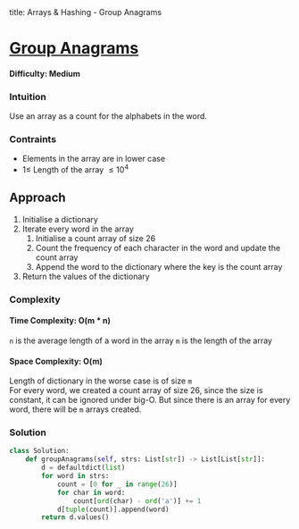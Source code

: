 <frontmatter>
  title: Arrays & Hashing - Group Anagrams
</frontmatter>

# [Group Anagrams](https://leetcode.com/problems/group-anagrams/)
#### Difficulty: Medium

### Intuition
Use an array as a count for the alphabets in the word. 

### Contraints
- Elements in the array are in lower case
- $1\leqslant$ Length of the array $\leqslant 10^4$ 
 
## Approach
1. Initialise a dictionary
2. Iterate every word in the array
    1. Initialise a count array of size 26
    2. Count the frequency of each character in the word and update the count array
    3. Append the word to the dictionary where the key is the count array
3. Return the values of the dictionary

### Complexity
#### Time Complexity: O(m * n)
`n` is the average length of a word in the array
`m` is the length of the array
#### Space Complexity: O(m)
Length of dictionary in the worse case is of size `m`<br>
For every word, we created a count array of size 26, since the size is constant, it can be ignored under big-O. But since there is an array for every word, there will be `m` arrays created. 
### Solution
<panel header="Don't cheat yourself" type="dark">

```python
class Solution:
    def groupAnagrams(self, strs: List[str]) -> List[List[str]]:
        d = defaultdict(list)
        for word in strs:
            count = [0 for _ in range(26)]
            for char in word:
                count[ord(char) - ord('a')] += 1
            d[tuple(count)].append(word)
        return d.values()
```
</panel>
